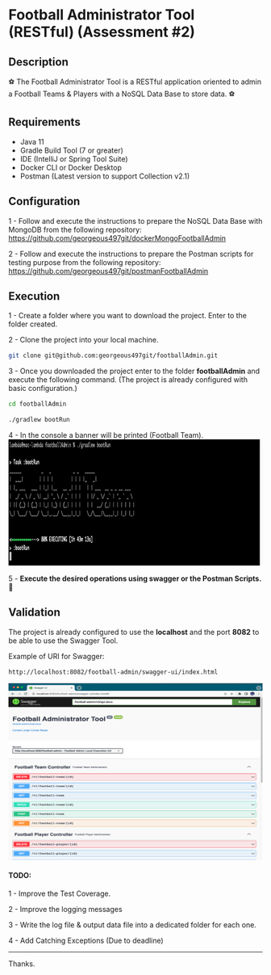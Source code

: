 
# Football Administrator Tool (RESTful) (Assessment #2)

## Description
⚽️ The Football Administrator Tool is a RESTful application oriented to admin a Football Teams & Players with a NoSQL Data Base to store data. ⚽️

## Requirements
- Java 11
- Gradle Build Tool (7 or greater)
- IDE (IntelliJ or Spring Tool Suite)
- Docker CLI or Docker Desktop
- Postman (Latest version to support Collection v2.1)

## Configuration
1 - Follow and execute the instructions to prepare the NoSQL Data Base with MongoDB from the following repository: https://github.com/georgeous497git/dockerMongoFootballAdmin


2 - Follow and execute the instructions to prepare the Postman scripts for testing purpose from the following repository:
https://github.com/georgeous497git/postmanFootballAdmin


## Execution
1 - Create a folder where you want to download the project. Enter to the folder created.


2 - Clone the project into your local machine.
```sh
git clone git@github.com:georgeous497git/footballAdmin.git
```


3 - Once you downloaded the project enter to the folder **footballAdmin** and execute the following command. (The project is already configured with basic configuration.)
```sh
cd footballAdmin
```
```sh
./gradlew bootRun
```


4 - In the console a banner will be printed (Football Team).
<img src="https://github.com/georgeous497git/footballAdmin/blob/develop/gradlewBootrun.png" width="800" height="250">

5 - **Execute the desired operations using swagger or the Postman Scripts.** 🤖

## Validation
The project is already configured to use the **localhost** and the port **8082** to be able to use the Swagger Tool.

Example of URI for Swagger:
```sh
http://localhost:8082/football-admin/swagger-ui/index.html
```
<img src="https://github.com/georgeous497git/footballAdmin/blob/develop/swaggerFootballAdmin.png" width="800" height="350">

#### TODO:
1 - Improve the Test Coverage.

2 - Improve the logging messages

3 - Write the log file & output data file into a dedicated folder for each one.

4 - Add Catching Exceptions (Due to deadline)
___________________________________________________________________________________
Thanks.
